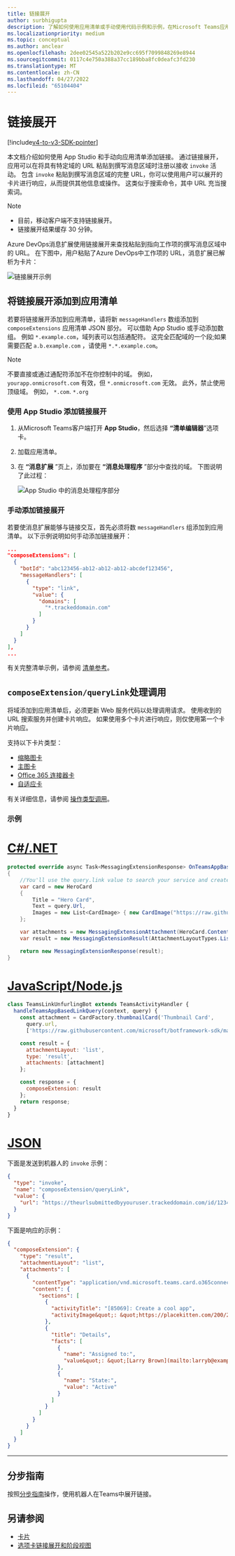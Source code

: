 ```yaml
---
title: 链接展开
author: surbhigupta
description: 了解如何使用应用清单或手动使用代码示例和示例，在Microsoft Teams应用中添加与消息扩展展开的链接。
ms.localizationpriority: medium
ms.topic: conceptual
ms.author: anclear
ms.openlocfilehash: 2dee02545a522b202e9cc695f7099848269e8944
ms.sourcegitcommit: 0117c4e750a388a37cc189bba8fc0deafc3fd230
ms.translationtype: MT
ms.contentlocale: zh-CN
ms.lasthandoff: 04/27/2022
ms.locfileid: "65104404"
---
```

# <a name="link-unfurling"></a>链接展开

[!include[v4-to-v3-SDK-pointer](~/includes/v4-to-v3-pointer-me.md)]

本文档介绍如何使用 App Studio 和手动向应用清单添加链接。 通过链接展开，应用可以在将具有特定域的 URL 粘贴到撰写消息区域时注册以接收 `invoke` 活动。 包含 `invoke` 粘贴到撰写消息区域的完整 URL，你可以使用用户可以展开的卡片进行响应，从而提供其他信息或操作。 这类似于搜索命令，其中 URL 充当搜索词。

> [!NOTE]
>
> * 目前，移动客户端不支持链接展开。
> * 链接展开结果缓存 30 分钟。

Azure DevOps消息扩展使用链接展开来查找粘贴到指向工作项的撰写消息区域中的 URL。 在下图中，用户粘贴了Azure DevOps中工作项的 URL，消息扩展已解析为卡片：

![链接展开示例](~/assets/images/compose-extensions/messagingextensions_linkunfurling.png)

## <a name="add-link-unfurling-to-your-app-manifest"></a>将链接展开添加到应用清单

若要将链接展开添加到应用清单，请将新 `messageHandlers` 数组添加到 `composeExtensions` 应用清单 JSON 部分。 可以借助 App Studio 或手动添加数组。 例如 `*.example.com`，域列表可以包括通配符。 这完全匹配域的一个段;如果需要匹配 `a.b.example.com` ，请使用 `*.*.example.com`。

> [!NOTE]
> 不要直接或通过通配符添加不在你控制中的域。 例如， `yourapp.onmicrosoft.com` 有效，但 `*.onmicrosoft.com` 无效。 此外，禁止使用顶级域。 例如， `*.com`. `*.org`

### <a name="add-link-unfurling-using-app-studio"></a>使用 App Studio 添加链接展开

1. 从Microsoft Teams客户端打开 **App Studio**，然后选择 **“清单编辑器**”选项卡。
1. 加载应用清单。
1. 在 **“消息扩展** ”页上，添加要在 **“消息处理程序** ”部分中查找的域。 下图说明了此过程：

    ![App Studio 中的消息处理程序部分](~/assets/images/link-unfurling.png)

### <a name="add-link-unfurling-manually"></a>手动添加链接展开

若要使消息扩展能够与链接交互，首先必须将数 `messageHandlers` 组添加到应用清单。 以下示例说明如何手动添加链接展开：

```json
...
"composeExtensions": [
  {
    "botId": "abc123456-ab12-ab12-ab12-abcdef123456",
    "messageHandlers": [
      {
        "type": "link",
        "value": {
          "domains": [
            "*.trackeddomain.com"
          ]
        }
      }
    ]
  }
],
...
```

有关完整清单示例，请参阅 [清单参考](~/resources/schema/manifest-schema.md)。

## <a name="handle-the-composeextensionquerylink-invoke"></a>`composeExtension/queryLink`处理调用

将域添加到应用清单后，必须更新 Web 服务代码以处理调用请求。 使用收到的 URL 搜索服务并创建卡片响应。 如果使用多个卡片进行响应，则仅使用第一个卡片响应。

支持以下卡片类型：

* [缩略图卡](~/task-modules-and-cards/cards/cards-reference.md#thumbnail-card)
* [主图卡](~/task-modules-and-cards/cards/cards-reference.md#hero-card)
* [Office 365 连接器卡](~/task-modules-and-cards/cards/cards-reference.md#office-365-connector-card)
* [自适应卡](~/task-modules-and-cards/cards/cards-reference.md#adaptive-card)

有关详细信息，请参阅 [操作类型调用](~/task-modules-and-cards/cards/cards-actions.md#action-type-invoke)。

### <a name="example"></a>示例

# <a name="cnet"></a>[C#/.NET](#tab/dotnet)

```csharp
protected override async Task<MessagingExtensionResponse> OnTeamsAppBasedLinkQueryAsync(ITurnContext<IInvokeActivity> turnContext, AppBasedLinkQuery query, CancellationToken cancellationToken)
{
    //You'll use the query.link value to search your service and create a card response
    var card = new HeroCard
    {
        Title = "Hero Card",
        Text = query.Url,
        Images = new List<CardImage> { new CardImage("https://raw.githubusercontent.com/microsoft/botframework-sdk/master/icon.png") },
    };

    var attachments = new MessagingExtensionAttachment(HeroCard.ContentType, null, card);
    var result = new MessagingExtensionResult(AttachmentLayoutTypes.List, "result", new[] { attachments }, null, "test unfurl");

    return new MessagingExtensionResponse(result);
}
```

# <a name="javascriptnodejs"></a>[JavaScript/Node.js](#tab/javascript)

```javascript
class TeamsLinkUnfurlingBot extends TeamsActivityHandler {
  handleTeamsAppBasedLinkQuery(context, query) {
    const attachment = CardFactory.thumbnailCard('Thumbnail Card',
      query.url,
      ['https://raw.githubusercontent.com/microsoft/botframework-sdk/master/icon.png']);

    const result = {
      attachmentLayout: 'list',
      type: 'result',
      attachments: [attachment]
    };

    const response = {
      composeExtension: result
    };
    return response;
  }
}
```

# <a name="json"></a>[JSON](#tab/json)

下面是发送到机器人的 `invoke` 示例：

```json
{
  "type": "invoke",
  "name": "composeExtension/queryLink",
  "value": {
    "url": "https://theurlsubmittedbyyouruser.trackeddomain.com/id/1234"
  }
}
```

下面是响应的示例：

```json
{
  "composeExtension": {
    "type": "result",
    "attachmentLayout": "list",
    "attachments": [
      {
        "contentType": "application/vnd.microsoft.teams.card.o365connector",
        "content": {
          "sections": [
            {
              "activityTitle": "[85069]: Create a cool app",
              "activityImage&quot;: &quot;https://placekitten.com/200/200"
            },
            {
              "title": "Details",
              "facts": [
                {
                  "name": "Assigned to:",
                  "value&quot;: &quot;[Larry Brown](mailto:larryb@example.com)"
                },
                {
                  "name": "State:",
                  "value": "Active"
                }
              ]
            }
          ]
        }
      }
    ]
  }
}
```

* * *

## <a name="step-by-step-guide"></a>分步指南

按照[分步指南](../../sbs-botbuilder-linkunfurling.yml)操作，使用机器人在Teams中展开链接。

## <a name="see-also"></a>另请参阅

* [卡片](~/task-modules-and-cards/what-are-cards.md)
* [选项卡链接展开和阶段视图](~/tabs/tabs-link-unfurling.md)